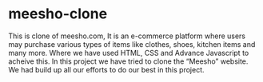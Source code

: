 # meesho-clone
This is clone of meesho.com, It is an e-commerce platform where users may purchase various types of items like clothes, shoes, kitchen items and many more. Where we have used HTML, CSS and Advance Javascript to acheive this. In this project we have tried to clone the “Meesho” website. We had build up all our efforts to do our best in this project.
